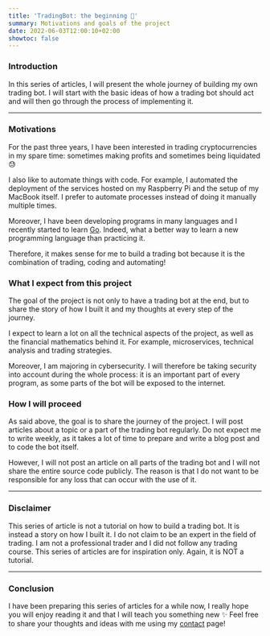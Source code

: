 ```yaml
---
title: 'TradingBot: the beginning 🎉'
summary: Motivations and goals of the project
date: 2022-06-03T12:00:10+02:00
showtoc: false
---
```


### Introduction

In this series of articles, I will present the whole journey of building my own
trading bot. I will start with the basic ideas of how a trading bot should act
and will then go through the process of implementing it.

---
### Motivations

For the past three years, I have been interested in trading cryptocurrencies in
my spare time: sometimes making profits and sometimes being liquidated 😓

I also like to automate things with code. For example, I automated the
deployment of the services hosted on my Raspberry Pi and the setup of my MacBook
itself. I prefer to automate processes instead of doing it manually multiple
times.

Moreover, I have been developing programs in many languages and I recently
started to learn [Go](https://go.dev/). Indeed, what a better way to learn a new
programming language than practicing it.

Therefore, it makes sense for me to build a trading bot because it is the
combination of trading, coding and automating!

### What I expect from this project

The goal of the project is not only to have a trading bot at the end, but to
share the story of how I built it and my thoughts at every step of the journey.

I expect to learn a lot on all the technical aspects of the project, as well as
the financial mathematics behind it. For example, microservices, technical
analysis and trading strategies.

Moreover, I am majoring in cybersecurity. I will therefore be taking security
into account during the whole process: it is an important part of every program,
as some parts of the bot will be exposed to the internet.

### How I will proceed

As said above, the goal is to share the journey of the project. I will post
articles about a topic or a part of the trading bot regularly. Do not expect me
to write weekly, as it takes a lot of time to prepare and write a blog post and
to code the bot itself.

However, I will not post an article on all parts of the trading bot and I will
not share the entire source code publicly. The reason is that I do not want to
be responsible for any loss that can occur with the use of it.

---
### Disclaimer

This series of article is not a tutorial on how to build a trading bot. It is
instead a story on how I built it. I do not claim to be an expert in the field
of trading. I am not a professional trader and I did not follow any trading
course. This series of articles are for inspiration only. Again, it is NOT a
tutorial.

---
### Conclusion

I have been preparing this series of articles for a while now, I really hope you
will enjoy reading it and that I will teach you something new ✨ Feel free to
share your thoughts and ideas with me using my [contact](/contact/) page!
